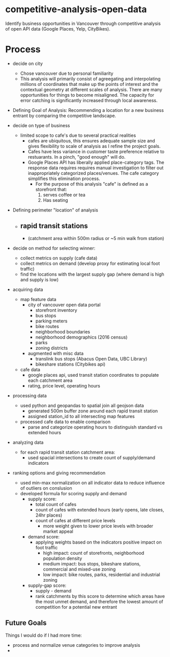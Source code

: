 # competitive-analysis-open-data
Identify business opportunities in Vancouver through competitive analysis of open API data (Google Places, Yelp, CityBikes).

# Process

- decide on city
    - Chose vancouver due to personal familiarity
    - This analysis will primarily consist of agreegating and interpolating millions of coordinates that make up the points of interest and the contextual geometry at different scales of analysis. There are many opportunities for things to become misaligned. The capacity for error catching is significantly increased through local awareness.
- Defining Goal of Analysis: Recommending a location for a new business entrant by comparing the competitive landscape.
- decide on type of business
    - limited scope to cafe's due to several practical realities
        - cafes are ubiquitous, this ensures adequate sample size and gives flexibility to scale of analysis as I refine the project goals.
        - Cafes have less variance in customer taste preference relative to restuarants. In a pinch, "good enough" will do.
        - Google Places API has liberally applied place-category tags. The response data requires requires manual investigation to filter out inappropriately categorized places/venues. The cafe category simplifies this elimination process.
            - For the purpose of this analysis "cafe" is defined as a storefront that:
                1. serves coffee or tea
                2. Has seating
- Defining perimeter "location" of analysis
    - rapid transit stations
        - 
        - (catchment area within 500m radius or ~5 min walk from station)

- decide on method for selecting winner:
    - collect metrics on supply (cafe data)
    - collect metrics on demand (develop proxy for estimating local foot traffic)
    - find the locations with the largest supply gap (where demand is high and supply is low)
- acquiring data
    - map feature data
        - city of vancouver open data portal
            - storefront inventory
            - bus stops
            - parking meters
            - bike routes
            - neighborhood boundaries
            - neighborhood demographics (2016 census)
            - parks
            - zoning districts
        - augmented with misc data
            - translink bus stops (Abacus Open Data, UBC Library)
            - bikeshare stations (Citybikes api)
    - cafe data
        - google places api, used transit station coordinates to populate each catchment area
        - rating, price level, operating hours
- processing data
    - used python and geopandas to spatial join all geojson data
        - generated 500m buffer zone around each rapid transit station
        - assigned station_id to all intersecting map features
    - processed cafe data to enable comparison
        - parse and categorize operating hours to distinguish standard vs extended hours
- analyzing data
    - for each rapid transit station catchment area:
        - used spacial intersections to create count of supply/demand indicators
- ranking options and giving recommendation
    - used min-max normalization on all indicator data to reduce influence of outliers on conslusion
    - developed formula for scoring supply and demand
        - supply score:
            - total count of cafes
            - count of cafes with extended hours (early opens, late closes, 24hr places)
            - count of cafes at different price levels
                - more weight given to lower price levels with broader market appeal
        - demand score:
            - applying weights based on the indicators positive impact on foot traffic
                - high impact: count of storefronts, neighborhood population density
                - medium impact: bus stops, bikeshare stations, commercial and mixed-use zoning
                - low impact: bike routes, parks, residential and industrial zoning
        - supply-gap score:
            - supply - demand
            - rank catchments by this score to determine which areas have the most unmet demand, and therefore the lowest amount of competition for a potential new entrant



## Future Goals
Things I would do if I had more time:
- process and normalize venue categories to improve analysis
- 